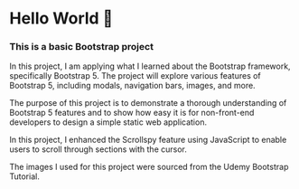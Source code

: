 # Hello World 👋

### This is a basic Bootstrap project

In this project, I am applying what I learned about the Bootstrap framework, specifically Bootstrap 5. The project will explore various features of Bootstrap 5, including modals, navigation bars, images, and more.

The purpose of this project is to demonstrate a thorough understanding of Bootstrap 5 features and to show how easy it is for non-front-end developers to design a simple static web application.

In this project, I enhanced the Scrollspy feature using JavaScript to enable users to scroll through sections with the cursor.

The images I used for this project were sourced from the Udemy Bootstrap Tutorial.
